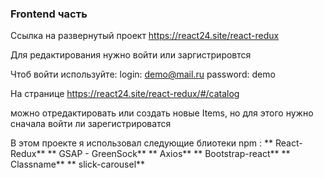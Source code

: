 ### Frontend часть 
Ссылка на развернутый проект https://react24.site/react-redux



Для редактирования нужно войти или заргистрировтся

Чтоб войти используйте:
    login: demo@mail.ru
    password: demo

На странице https://react24.site/react-redux/#/catalog

можно отредактировать или создать новые Items, но для этого нужно сначала войти ли зарегистрироватся


В этом проекте я использовал следующие блиотеки npm :
** React-Redux**
** GSAP - GreenSock**
** Axios**
** Bootstrap-react**
** Classname**
** slick-carousel**


